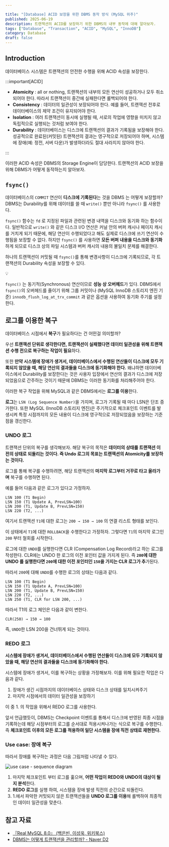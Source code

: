 ```yaml
---

title: "[Database] ACID 보장을 위한 DBMS 동작 방식 (MySQL 위주)"
published: 2025-06-19
description: 트랜잭션의 ACID를 보장하기 위한 DBMS의 내부 동작에 대해 알아보자.
tags: ["Database", "Transaction", "ACID", "MySQL", "InnoDB"]
category: Database
draft: false
---  
```


## Introduction

데이터베이스 시스템은 트랜잭션의 안전한 수행을 위해 ACID 속성을 보장한다.

:::important[ACID]

- **Atomicity** : all or nothing, 트랜잭션의 내부의 모든 연산이 성공하거나 모두 취소되어야 한다. 따라서 트랜잭션이 중간에 실패한다면 롤백되어야 한다.
- **Consistency** : 데이터의 일관성이 보장되어야 한다. 예를 들어, 트랜잭션 전후로 데이터베이스의 제약 조건이 유지되어야 한다.
- **Isolation** : 여러 트랜잭션이 동시에 실행될 때, 서로의 작업에 영향을 미치지 않고 독립적으로 실행되는 것처럼 보여야 한다.
- **Durability** : 데이터베이스는 디스크에 트랜잭션의 결과가 기록됨을 보장해야 한다. 성공적으로 완료된(커밋된) 트랜잭션의 결과는 영구적으로 저장되어야 하며, 시스템에 장애(예: 정전, 서버 다운)가 발생하더라도 절대 사라지지 않아야 한다.

:::

이러한 ACID 속성은 DBMS의 Storage Engine이 담당한다.
트랜잭션의 ACID 보장을 위해 DBMS가 어떻게 동작하는지 알아보자.

## `fsync()`

데이터베이스의 `COMMIT` 연산이 **디스크에 기록된다**는 것을 DBMS 는 어떻게 보장할까? DBMS는 Durability를 위해 데이터를 쓸 때 `write()` 뿐만 아니라 `fsync()` 를 사용한다.

`fsync()` 함수는 `fd` 로 지정된 파일과 관련된 변경 내역을 디스크와 동기화 하는 함수이다. 일반적으로 `write()` 와 같은 디스크 I/O 연산은 커널 안의 버퍼 캐시나 페이지 캐시를 거치게 되기 때문에, 해당 연산이 수행되었다고 해도 실제로 디스크에 쓰기 연산이 수행됨을 보장할 수 없다. 하지만 `fsync()` 를 사용하면 **모든 버퍼 내용을 디스크와 동기화**하게 되므로 디스크 상의 파일 시스템과 버퍼 캐시의 내용의 불일치 문제를 해결한다.

하나의 트랜잭션이 커밋될 때 `fsync()`를 통해 변경사항이 디스크에 기록되므로, 각 트랜잭션의 Durability 속성을 보장할 수 있다.

<aside>
💡

`fsync()` 는 동기적(Synchronous) 연산이므로 **성능 상 오버헤드**가 있다. DBMS에서 `fsync()`의 오버헤드를 줄이기 위해 그룹 커밋이나 (MySQL InnoDB 스토리지 엔진 기준) `innodb_flush_log_at_trx_commit` 과 같은 옵션을 사용하여 동기화 주기를 설정한다.

</aside>

## 로그를 이용한 복구

데이터베이스 시점에서 **복구**가 필요하다는 건 어떤걸 의미할까?

우선 **트랜잭션 단위로 생각한다면, 트랜잭션이 실패했다면 데이터 일관성을 위해 트랜잭션 수행 전으로 복구하는 작업이 필요**하다.

또한 **만약 시스템에 장애가 생겨서, 데이터베이스에서 수행된 연산들이 디스크에 모두 기록되지 않았을 때, 해당 연산의 결과들을 디스크에 동기화해야 한다.** 왜냐하면 데이터베이스에서 Durability를 보장한다는 것은 사용자 입장에서 연산의 결과가 디스크에 저장되었음으로 간주하는 것이기 때문에 DBMS는 이러한 동기화를 처리해주어야 한다.

이러한 복구 작업을 위해 MySQL과 같은 DBMS에서는 **로그를 이용**한다.

**로그**는 `LSN (Log Sequence Number)`을 가지며, 로그가 기록될 때 마다 LSN은 단조 증가한다. 또한 MySQL (InnoDB 스토리지 엔진)은 주기적으로 체크포인트 이벤트를 발생시켜 특정 시점까지의 모든 내용이 디스크에 영구적으로 저장되었음을 보장하는 기준점을 갱신한다.

### UNDO 로그

트랜잭션 단위의 복구를 생각해보자. 해당 복구의 목적은 **데이터의 상태를 트랜잭션 이전의 상태로 되돌리는 것이다. 즉 Undo 로그의 목표는 트랜잭션의 Atomicity를 보장하는 것이다.**

로그를 통해 복구를 수행하려면, 해당 트랜잭션의 **마지막 로그부터 거꾸로 타고 올라가며** 복구를 수행하면 된다.

예를 들어 다음과 같은 로그가 있다고 가정하자.

```
LSN 100 (T1 Begin)
LSN 150 (T1 Update A, PrevLSN=100)
LSN 200 (T1, Update B, PrevLSN=150)
LSN 220 (T2, ...)
```

여기서 트랜잭션 `T1`에 대한 로그는 `200 → 150 → 100` 의 연결 리스트 형태를 보인다.

이 상태에서 `T1`에 대한 `ROLLBACK`을 수행한다고 가정하자. 그렇다면 `T1`의 마지막 로그인 `200` 부터 철회를 시작한다.

로그에 대한 `UNDO`를 실행한다면 CLR (Compensation Log Record)라고 하는 로그를 작성한다. CLR에는 UNDO 한 로그의 이전 포인터 값을 가지게 된다. 즉 **`200`에 대한 UNDO 를 실행한다면 `200`에 대한 이전 포인터인 `150`을 가지는 CLR 로그가 추**가된다.

따라서 `200`에 대해 `UNDO`를 수행한 로그의 상태는 다음과 같다.

```
LSN 100 (T1 Begin)
LSN 150 (T1 Update A, PrevLSN=100)
LSN 200 (T1, Update B, PrevLSN=150)
LSN 220 (T2, ...)
LSN 250 (T1, CLR for LSN 200, ...)
```

따라서 T1의 로그 체인은 다음과 같이 변한다.

`CLR(250) → 150 → 100`

즉, `UNDO`한 LSN 200을 건너뛰게 되는 것이다.

### REDO 로그

**시스템에 장애가 생겨서, 데이터베이스에서 수행된 연산들이 디스크에 모두 기록되지 않았을 때, 해당 연산의 결과들을 디스크에 동기화해야 한다.**

시스템에 장애가 생겨서, 이를 복구하는 상황을 가정해보자. 이를 위해 필요한 작업은 다음과 같다.

1. 장애가 생긴 시점까지의 데이터베이스 상태와 디스크 상태를 일치시켜주기
2. 마지막 시점에서의 데이터 일관성을 보장하기

이 중 1. 의 작업을 위해서 REDO 로그를 사용한다.

앞서 언급했듯이, DBMS는 Checkpoint 이벤트를 통해서 디스크에 반영된 최종 시점을 기록하는데 해당 시점부터의 로그를 순서대로 적용시켜나가는 식으로 복구를 수행한다. 즉 **체크포인트 이후의 모든 로그를 적용하여 일단 시스템을 장애 직전 상태로 재현한다.**

### Use case: 장애 복구

따라서 장애를 복구하는 과정은 다음 그림처럼 나타낼 수 있다.

![use case - sequence diagram](https://github.com/user-attachments/assets/db15d560-867f-4821-918a-bd7e9ebfd2c1)

1. 마지막 체크포인트 부터 로그를 훑으며, **어떤 작업이 REDO와 UNDO의 대상이 될 지 분석**한다.
2. **REDO 로그**를 실행 하여, 시스템을 장애 발생 직전의 순간으로 되돌린다.
3. 1.에서 파악한 커밋되지 않은 트랜잭션들을 **UNDO 로그를 이용**해 롤백하여 최종적인 데이터 일관성을 맞춘다.

## 참고 자료

- [『Real MySQL 8.0』 (백은빈, 이성욱, 위키북스)](https://wikibook.co.kr/realmysql801/)
- [DBMS는 어떻게 트랜잭션을 관리할까? - Naver D2](https://d2.naver.com/helloworld/407507)
